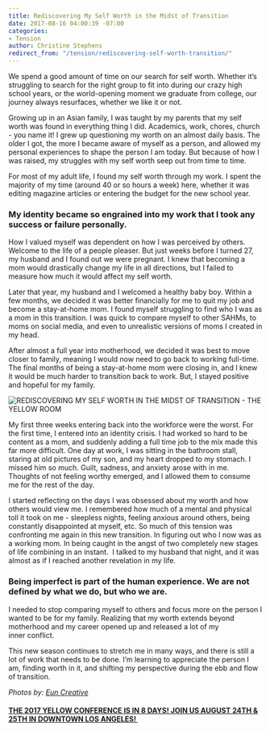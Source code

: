 ```yaml
---
title: Rediscovering My Self Worth in the Midst of Transition
date: 2017-08-16 04:00:39 -07:00
categories:
- Tension
author: Christine Stephens
redirect_from: "/tension/rediscovering-self-worth-transition/"
---
```


We spend a good amount of time on our search for self worth. Whether it’s struggling to search for the right group to fit into during our crazy high school years, or the world-opening moment we graduate from college, our journey always resurfaces, whether we like it or not.

Growing up in an Asian family, I was taught by my parents that my self worth was found in everything thing I did. Academics, work, chores, church - you name it! I grew up questioning my worth on an almost daily basis. The older I got, the more I became aware of myself as a person, and allowed my personal experiences to shape the person I am today. But because of how I was raised, my struggles with my self worth seep out from time to time.

For most of my adult life, I found my self worth through my work. I spent the majority of my time (around 40 or so hours a week) here, whether it was editing magazine articles or entering the budget for the new school year.

### **My identity became so engrained into my work that I took any success or failure personally.**

How I valued myself was dependent on how I was perceived by others. Welcome to the life of a people pleaser. But just weeks before I turned 27, my husband and I found out we were pregnant. I knew that becoming a mom would drastically change my life in all directions, but I failed to measure how much it would affect my self worth.

Later that year, my husband and I welcomed a healthy baby boy. Within a few months, we decided it was better financially for me to quit my job and become a stay-at-home mom. I found myself struggling to find who I was as a mom in this transition. I was quick to compare myself to other SAHMs, to moms on social media, and even to unrealistic versions of moms I created in my head.

After almost a full year into motherhood, we decided it was best to move closer to family, meaning I would now need to go back to working full-time. The final months of being a stay-at-home mom were closing in, and I knew it would be much harder to transition back to work. But, I stayed positive and hopeful for my family.

![REDISCOVERING MY SELF WORTH IN THE MIDST OF TRANSITION - THE YELLOW ROOM](https://yellow-blog-images.imgix.net/2017/08/Dreamer-15-1.jpg)

My first three weeks entering back into the workforce were the worst. For the first time, I entered into an identity crisis. I had worked so hard to be content as a mom, and suddenly adding a full time job to the mix made this far more difficult. One day at work, I was sitting in the bathroom stall, staring at old pictures of my son, and my heart dropped to my stomach. I missed him so much. Guilt, sadness, and anxiety arose with in me. Thoughts of not feeling worthy emerged, and I allowed them to consume me for the rest of the day.

I started reflecting on the days I was obsessed about my worth and how others would view me. I remembered how much of a mental and physical toll it took on me - sleepless nights, feeling anxious around others, being constantly disappointed at myself, etc. So much of this tension was confronting me again in this new transition. In figuring out who I now was as a working mom. In being caught in the angst of two completely new stages of life combining in an instant.  I talked to my husband that night, and it was almost as if I reached another revelation in my life.

### **Being imperfect is part of the human experience. We are not defined by what we do, but who we are.**

I needed to stop comparing myself to others and focus more on the person I wanted to be for my family. Realizing that my worth extends beyond motherhood and my career opened up and released a lot of my inner conflict.

This new season continues to stretch me in many ways, and there is still a lot of work that needs to be done. I’m learning to appreciate the person I am, finding worth in it, and shifting my perspective during the ebb and flow of transition.

_Photos by: [Eun Creative](http://www.euncreative.com/)_

#### [THE 2017 YELLOW CONFERENCE IS IN 8 DAYS! JOIN US AUGUST 24TH & 25TH IN DOWNTOWN LOS ANGELES! ](http://yellowco.co/conference/)
